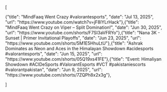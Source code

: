 [
<!-- YOUTUBE:START -->{"title": "MindFaaq Went Crazy #valorantesports", "date": "Jul 13, 2025", "url": "https://www.youtube.com/watch?v=jF8lYLrHack"},{"title": "MindFaaq Went Crazy on Viper – Split Domination!", "date": "Jun 30, 2025", "url": "https://www.youtube.com/shorts/F7SI3aVFRYo"},{"title": "Nana 3K - Sunset | Primer Invitational Playoffs", "date": "Jun 23, 2025", "url": "https://www.youtube.com/shorts/5M1E5HhuLtU"},{"title": "Ashrak Dominates as Neon and Aces in the Himalayan Showdown #acidesports #valorantesports", "date": "Jun 15, 2025", "url": "https://www.youtube.com/shorts/05Q19xs41FE"},{"title": "Event: Himaliyan Showdown #ACIDeSports #ValorantEsports #VCT #pakistaniescorts #valorantpakistan", "date": "Jun 9, 2025", "url": "https://www.youtube.com/shorts/7ZQPh8x2x3g"},<!-- YOUTUBE:END -->
]

